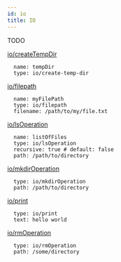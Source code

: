 ```yaml
---
id: io
title: IO
---
```


TODO

[io/createTempDir](src/main/java/com/ByteChef/atlas/task/handler/io/CreateTempDir.java)

```
  name: tempDir
  type: io/create-temp-dir
```

[io/filepath](src/main/java/com/ByteChef/atlas/task/handler/io/FilePath.java)

```
  name: myFilePath
  type: io/filepath
  filename: /path/to/my/file.txt
```

[io/lsOperation](src/main/java/com/ByteChef/atlas/task/handler/io/Ls.java)

```
  name: listOfFiles
  type: io/lsOperation
  recursive: true # default: false
  path: /path/to/directory
```

[io/mkdirOperation](src/main/java/com/ByteChef/atlas/task/handler/io/Mkdir.java)

```
  type: io/mkdirOperation
  path: /path/to/directory
```

[io/print](src/main/java/com/ByteChef/atlas/task/handler/io/Print.java)

```
  type: io/print
  text: hello world
```

[io/rmOperation](src/main/java/com/ByteChef/atlas/task/handler/io/Rm.java)

```
  type: io/rmOperation
  path: /some/directory
```
